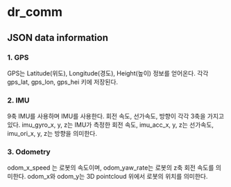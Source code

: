 # dr_comm
## JSON data information
### 1. GPS
GPS는 Latitude(위도), Longitude(경도), Height(높이) 정보를 얻어온다. 각각 gps_lat, gps_lon, gps_hei 키에 저장된다.
### 2. IMU
9축 IMU를 사용하며 IMU를 사용한다. 회전 속도, 선가속도, 방향이 각각 3축을 가지고 있다. imu_gyro_x, y, z는 IMU가 측정한 회전 속도, imu_acc_x, y, z는 선가속도, imu_ori_x, y, z는 방향을 의미한다.
### 3. Odometry
odom_x_speed 는 로봇의 속도이며, odom_yaw_rate는 로봇의 z축 회전 속도를 의미한다. odom_x와 odom_y는 3D pointcloud 위에서 로봇의 위치를 의미한다.
